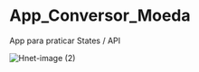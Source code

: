 # App_Conversor_Moeda
App para praticar States / API 

![Hnet-image (2)](https://user-images.githubusercontent.com/73083955/99823185-da8d8900-2b32-11eb-91f9-2f9f9a2b4206.gif)
